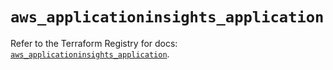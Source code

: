 # `aws_applicationinsights_application`

Refer to the Terraform Registry for docs: [`aws_applicationinsights_application`](https://registry.terraform.io/providers/hashicorp/aws/5.31.0/docs/resources/applicationinsights_application).
